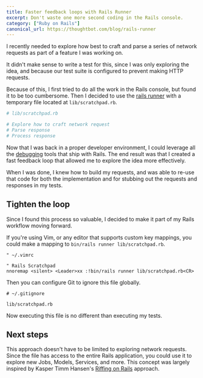 ```yaml
---
title: Faster feedback loops with Rails Runner
excerpt: Don't waste one more second coding in the Rails console.
category: ["Ruby on Rails"]
canonical_url: https://thoughtbot.com/blog/rails-runner
---
```


I recently needed to explore how best to craft and parse a series of network
requests as part of a feature I was working on.

It didn't make sense to write a test for this, since I was only exploring the
idea, and because our test suite is configured to prevent making HTTP requests.

Because of this, I first tried to do all the work in the Rails console, but
found it to be too cumbersome. Then I decided to use the [rails runner][runner]
with a temporary file located at `lib/scratchpad.rb`.

```ruby
# lib/scratchpad.rb

# Explore how to craft network request
# Parse response
# Process response
```

Now that I was back in a proper developer environment, I could leverage all the
[debugging][] tools that ship with Rails. The end result was that I created a
fast feedback loop that allowed me to explore the idea more effectively.

When I was done, I knew how to build my requests, and was able to re-use that
code for both the implementation and for stubbing out the requests and responses
in my tests.

## Tighten the loop

Since I found this process so valuable, I decided to make it part of my Rails
workflow moving forward.

If you're using Vim, or any editor that supports custom key mappings, you could
make a mapping to `bin/rails runner lib/scratchpad.rb`. 

```
" ~/.vimrc

" Rails Scratchpad
nnoremap <silent> <Leader>xx :!bin/rails runner lib/scratchpad.rb<CR>
```

Then you can configure Git to ignore this file globally.

```
# ~/.gitignore

lib/scratchpad.rb
```

Now executing this file is no different than executing my tests.

## Next steps

This approach doesn't have to be limited to exploring network requests. Since the
file has access to the entire Rails application, you could use it to explore new
Jobs, Models, Services, and more. This concept was largely inspired by Kasper
Timm Hansen's [Riffing on Rails][riffing] approach.

[runner]: https://guides.rubyonrails.org/command_line.html#bin-rails-runner
[debugging]: https://guides.rubyonrails.org/debugging_rails_applications.html
[riffing]: https://github.com/kaspth/riffing-on-rails

